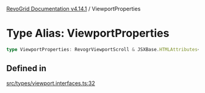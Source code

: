 [RevoGrid Documentation v4.14.1](README.md) / ViewportProperties

# Type Alias: ViewportProperties

```ts
type ViewportProperties: RevogrViewportScroll & JSXBase.HTMLAttributes<HTMLRevogrViewportScrollElement>;
```

## Defined in

[src/types/viewport.interfaces.ts:32](https://github.com/revolist/revogrid/blob/925db466c3d20933669e374666cd0ddbe00cac19/src/types/viewport.interfaces.ts#L32)
